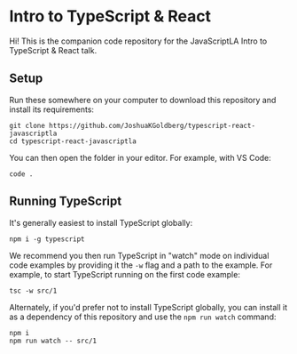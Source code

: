 # Intro to TypeScript & React

Hi!
This is the companion code repository for the JavaScriptLA Intro to TypeScript & React talk.

## Setup

Run these somewhere on your computer to download this repository and install its requirements:

```shell
git clone https://github.com/JoshuaKGoldberg/typescript-react-javascriptla
cd typescript-react-javascriptla
```

You can then open the folder in your editor.
For example, with VS Code:

```shell
code .
```

## Running TypeScript

It's generally easiest to install TypeScript globally:

```shell
npm i -g typescript
```

We recommend you then run TypeScript in "watch" mode on individual code examples by providing it the `-w` flag and a path to the example.
For example, to start TypeScript running on the first code example:

```shell
tsc -w src/1
```

Alternately, if you'd prefer not to install TypeScript globally, you can install it as a dependency of this repository and use the `npm run watch` command:

```shell
npm i
npm run watch -- src/1
```

